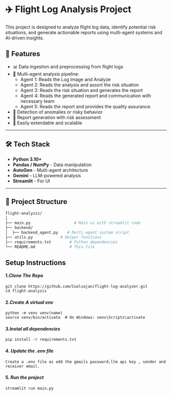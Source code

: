 # ✈️ Flight Log Analysis Project

This project is designed to analyze flight log data, identify potential risk situations, and generate actionable reports using multi-agent systems and AI-driven insights.

## 📌 Features

- 📊 Data ingestion and preprocessing from flight logs
- 🧠 Multi-agent analysis pipeline:
  - Agent 1: Reads the Log Image and Analyze
  - Agent 2: Reads the analysis and assort the risk situation
  - Agent 3: Reads the risk situation and generates the report
  - Agent 4: Reads the generated report and communication with necessary team
  - Agent 5: Reads the report and provides the quality assurance.
- 🛬 Detection of anomalies or risky behavior
- 📑 Report generation with risk assessment
- 🚀 Easily extendable and scalable

---

## 🛠️ Tech Stack

- **Python 3.10+**
- **Pandas / NumPy** - Data manipulation
- **AutoGen** - Multi-agent architecture
- **Gemini** - LLM-powered analysis
- **Streamlit** - For UI

---

## 📁 Project Structure

```bash
flight-analysis/
│
├── main.py                   # Main ui with streamlit code
├── backend/
│  ├── backend_agent.py    # Multi-agent system script
├── utils.py            # Helper functions
├── requirements.txt        # Python dependencies
└── README.md               # This file
```

## Setup Instructions

#### 1._Clone The Repo_

```
git clone https://github.com/Coolsajan/flight-log-analyzer.git
cd flight-analysis
```

#### 2._Create A virtual env_

```
python -m venv venv(name)
source venv/bin/activate  # On Windows: venv\Scripts\activate
```

#### 3._Instal all dependencies_

```
pip install -r requirements.txt
```

#### 4. _Update the .env file_

`Create a .env file as add the gmails password,llm api key , sender and receiver email.`

#### 5. _Run the project_

```
streamlit run main.py
```
